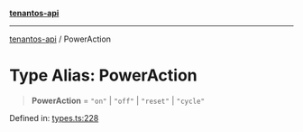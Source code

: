 [**tenantos-api**](../README.md)

***

[tenantos-api](../globals.md) / PowerAction

# Type Alias: PowerAction

> **PowerAction** = `"on"` \| `"off"` \| `"reset"` \| `"cycle"`

Defined in: [types.ts:228](https://github.com/shadmanZero/tenantos-api/blob/5456fdea44f46a63455944d4982f5327cbeb3156/src/types.ts#L228)
